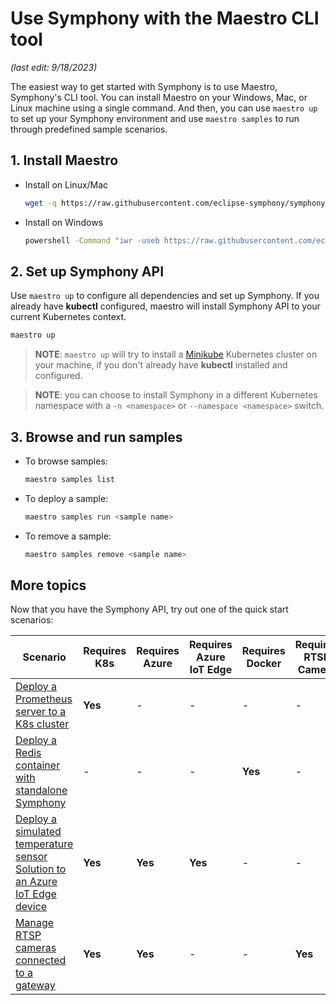 # Use Symphony with the Maestro CLI tool

_(last edit: 9/18/2023)_

The easiest way to get started with Symphony is to use Maestro, Symphony's CLI tool. You can install Maestro on your Windows, Mac, or Linux machine using a single command. And then, you can use `maestro up` to set up your Symphony environment and use `maestro samples` to run through predefined sample scenarios.

## 1. Install Maestro

* Install on Linux/Mac

  ```bash
  wget -q https://raw.githubusercontent.com/eclipse-symphony/symphony/master/cli/install/install.sh -O - | /bin/bash
  ```

* Install on Windows

  ```bash
  powershell -Command "iwr -useb https://raw.githubusercontent.com/eclipse-symphony/symphony/master/cli/install/install.ps1 | iex"
  ```

## 2. Set up Symphony API

Use `maestro up` to configure all dependencies and set up Symphony. If you already have **kubectl** configured, maestro will install Symphony API to your current Kubernetes context.

```bash
maestro up
```

> **NOTE**: `maestro up` will try to install a [Minikube](https://minikube.sigs.k8s.io/) Kubernetes cluster on your machine, if you don't already have **kubectl** installed and configured.

> **NOTE**: you can choose to install Symphony in a different Kubernetes namespace with a `-n <namespace>` or `--namespace <namespace>` switch.

## 3. Browse and run samples

* To browse samples:

  ```bash
  maestro samples list
  ```

* To deploy a sample:

  ```bash
  maestro samples run <sample name>
  ```

* To remove a sample:

  ```bash
  maestro samples remove <sample name>
  ```

## More topics

Now that you have the Symphony API, try out one of the quick start scenarios:

| Scenario | Requires K8s | Requires Azure | Requires Azure IoT Edge| Requires Docker | Requires RTSP Camera |
|--------|--------|--------|--------|--------|--------|
| [Deploy a Prometheus server to a K8s cluster](deploy_prometheus_k8s.md) | **Yes** | - | - | - | - |
| [Deploy a Redis container with standalone Symphony](deploy_redis_no_k8s.md)| - | - | - | **Yes** | - |
| [Deploy a simulated temperature sensor Solution to an Azure IoT Edge device](deploy_solution_to_azure_iot_edge.md) | **Yes** | **Yes** | **Yes** | - | - |
| [Manage RTSP cameras connected to a gateway](manage_rtsp_cameras.md) | **Yes** | **Yes** | - | - | **Yes** |
